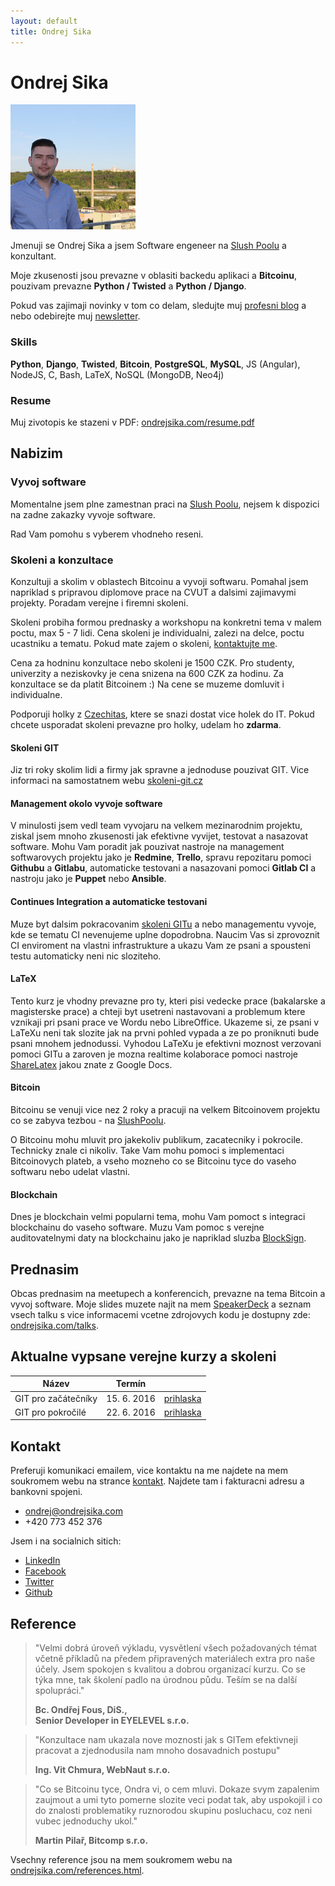 ```yaml
---
layout: default
title: Ondrej Sika
---
```


# Ondrej Sika

<img src="/static/ondrejsika1_200px.jpg">

Jmenuji se Ondrej Sika a jsem Software engeneer na [Slush Poolu](https://slushpool.com) a konzultant.

Moje zkusenosti jsou prevazne v oblasiti backedu aplikaci a __Bitcoinu__, pouzivam prevazne __Python / Twisted__ a __Python / Django__.

Pokud vas zajimaji novinky v tom co delam, sledujte muj [profesni blog](/blog) a nebo odebirejte muj [newsletter](http://go.oxs.cz/skoleni-git-newsletter).

### Skills

__Python__, __Django__, __Twisted__, __Bitcoin__, __PostgreSQL__, __MySQL__, JS (Angular), NodeJS, C, Bash, LaTeX, NoSQL (MongoDB, Neo4j)

### Resume

Muj zivotopis ke stazeni v PDF: [ondrejsika.com/resume.pdf](https://ondrejsika.com/resume.pdf)


## Nabizim

### Vyvoj software

Momentalne jsem plne zamestnan praci na [Slush Poolu](https://slushpool.com), nejsem k dispozici na zadne zakazky vyvoje software.

Rad Vam pomohu s vyberem vhodneho reseni.


### Skoleni a konzultace

Konzultuji a skolim v oblastech Bitcoinu a vyvoji softwaru. Pomahal jsem napriklad s pripravou diplomove prace na CVUT a dalsimi zajimavymi projekty. Poradam verejne i firemni skoleni.

Skoleni probiha formou prednasky a workshopu na konkretni tema v malem poctu, max 5 - 7 lidi. Cena skoleni je individualni, zalezi na delce, poctu ucastniku a tematu. Pokud mate zajem o skoleni, [kontaktujte me](#kontakt).

Cena za hodninu konzultace nebo skoleni je 1500 CZK. Pro studenty, univerzity a neziskovky je cena snizena na 600 CZK za hodinu. Za konzultace se da platit Bitcoinem :) Na cene se muzeme domluvit i individualne.

Podporuji holky z [Czechitas](http://czechitas.cz), ktere se snazi dostat vice holek do IT. Pokud chcete usporadat skoleni prevazne pro holky, udelam ho __zdarma__.


#### Skoleni GIT

Jiz tri roky skolim lidi a firmy jak spravne a jednoduse pouzivat GIT. Vice informaci na samostatnem webu [skoleni-git.cz](https://skoleni-git.cz)


#### Management okolo vyvoje software

V minulosti jsem vedl team vyvojaru na velkem mezinarodnim projektu, ziskal jsem mnoho zkusenosti jak efektivne vyvijet, testovat a nasazovat software. Mohu Vam poradit jak pouzivat nastroje na management softwarovych projektu jako je __Redmine__, __Trello__, spravu repozitaru pomoci __Githubu__ a __Gitlabu__, automaticke testovani a nasazovani pomoci __Gitlab CI__ a nastroju jako je __Puppet__ nebo __Ansible__.


#### Continues Integration a automaticke testovani

Muze byt dalsim pokracovanim [skoleni GITu](https://skoleni-git.cz) a nebo managementu vyvoje, kde se tematu CI nevenujeme uplne dopodrobna. Naucim Vas si zprovoznit CI enviroment na vlastni infrastrukture a ukazu Vam ze psani a spousteni testu automaticky neni nic sloziteho.

#### LaTeX

Tento kurz je vhodny prevazne pro ty, kteri pisi vedecke prace (bakalarske a magisterske prace) a chteji byt usetreni nastavovani a problemum ktere vznikaji pri psani prace ve Wordu nebo LibreOffice. Ukazeme si, ze psani v LaTeXu neni tak slozite jak na prvni pohled vypada a ze po proniknuti bude psani mnohem jednodussi. Vyhodou LaTeXu je efektivni moznost verzovani pomoci GITu a zaroven je mozna realtime kolaborace pomoci nastroje [ShareLatex](https://sharelatex.com) jakou znate z Google Docs.

#### Bitcoin

Bitcoinu se venuji vice nez 2 roky a pracuji na velkem Bitcoinovem projektu co se zabyva tezbou - na [SlushPoolu](https://slushpool.com).

O Bitcoinu mohu mluvit pro jakekoliv publikum, zacatecniky i pokrocile. Technicky znale ci nikoliv. Take Vam mohu pomoci s implementaci Bitcoinovych plateb, a vseho mozneho co se Bitcoinu tyce do vaseho softwaru nebo udelat vlastni.

#### Blockchain

Dnes je blockchain velmi popularni tema, mohu Vam pomoct s integraci blockchainu do vaseho software. Muzu Vam pomoc s verejne auditovatelnymi daty na blockchainu jako je napriklad sluzba [BlockSign](https://blocksign.com).


## Prednasim

Obcas prednasim na meetupech a konferencich, prevazne na tema Bitcoin a vyvoj software. Moje slides muzete najit na mem [SpeakerDeck](https://speakerdeck.com/ondrejsika) a seznam vsech talku s vice informacemi vcetne zdrojovych kodu je dostupny zde: [ondrejsika.com/talks](https://ondrejsika.com/talks).

## Aktualne vypsane verejne kurzy a skoleni

| Název | Termín | |
| --- | --- | --- |
| GIT pro začátečníky | 15. 6. 2016 | [prihlaska](http://goo.gl/forms/61WiMCpVMO3Sm8a83) |
| GIT pro pokročilé | 22. 6. 2016 | [prihlaska](http://goo.gl/forms/t2RgOGsc1ewxIi3J3) |


## Kontakt

Preferuji komunikaci emailem, vice kontaktu na me najdete na mem soukromem webu na strance [kontakt](https://ondrejsika.com/contact.html). Najdete tam i fakturacni adresu a bankovni spojeni.

- <ondrej@ondrejsika.com>
- +420 773 452 376

Jsem i na socialnich sitich:

- [LinkedIn](https://www.linkedin.com/in/ondrejsika)
- [Facebook](https://facebook.com/sikaondrej2)
- [Twitter](https://twitter.com/ondrejsika)
- [Github](https://github.com/ondrejsika)

## Reference

> "Velmi dobrá úroveň výkladu, vysvětlení všech požadovaných témat včetně příkladů na předem připravených materiálech extra pro naše účely. Jsem spokojen s kvalitou a dobrou organizací  kurzu. Co se týka mne, tak školení padlo na úrodnou půdu. Teším se na další spolupráci."
>
> __Bc. Ondřej Fous, DiS.,<br> Senior Developer in EYELEVEL s.r.o.__

> "Konzultace nam ukazala nove moznosti jak s GITem efektivneji pracovat a zjednodusila nam mnoho dosavadnich postupu"
>
> __Ing. Vit Chmura, WebNaut s.r.o.__

> "Co se Bitcoinu tyce, Ondra vi, o cem mluvi. Dokaze svym zapalenim zaujmout a umi tyto pomerne slozite veci podat tak, aby uspokojil i co do znalosti problematiky ruznorodou skupinu posluchacu, coz neni vubec jednoduchy ukol."
>
> __Martin Pilař, Bitcomp s.r.o.__

Vsechny reference jsou na mem soukromem webu na [ondrejsika.com/references.html](https://ondrejsika.com/references.html).
